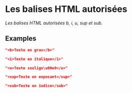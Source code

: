 # Les balises HTML autorisées

*Les balises HTML autorisées b, i, u, sup et sub.*

## Examples

  ```json
  "<b>Texte en gras</b>"
  ```

  ```json
  "<i>Texte en italique</i>"
  ```

  ```json
  "<u>Texte soulign\u00e9</u>"
  ```

  ```json
  "<sup>Texte en exposant</sup>"
  ```

  ```json
  "<sub>Texte en indice</sub>"
  ```


